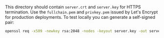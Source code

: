 This directory should contain `server.crt` and `server.key` for HTTPS termination.
Use the `fullchain.pem` and `privkey.pem` issued by Let's Encrypt for production deployments.
To test locally you can generate a self-signed pair:

```bash
openssl req -x509 -newkey rsa:2048 -nodes -keyout server.key -out server.crt -days 365 -subj "/CN=localhost"
```
